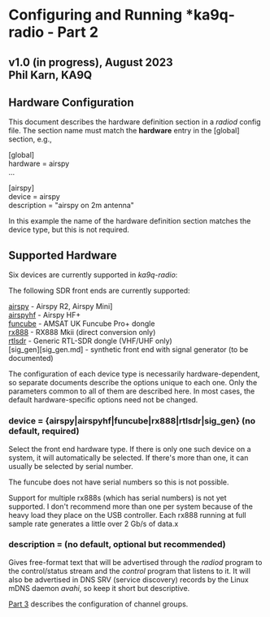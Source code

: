 Configuring and Running *ka9q-radio - Part 2
============================================

v1.0 (in progress), August 2023  
Phil Karn, KA9Q
---------------

Hardware Configuration
----------------------

This document describes the hardware definition section in a *radiod*
config file.  The section name must match the **hardware** entry in
the [global] section, e.g.,

[global]  
hardware = airspy  
...

[airspy]  
device = airspy  
description = "airspy on 2m antenna"


In this example the name of the hardware definition section matches
the device type, but this is not required.

Supported Hardware
------------------

Six devices are currently supported in *ka9q-radio*:

The following SDR front ends are currently supported:

[airspy](airspy.md) - Airspy R2, Airspy Mini]  
[airspyhf](airspy.md) - Airspy HF+  
[funcube](funcube.md) - AMSAT UK Funcube Pro+ dongle  
[rx888](rx888.md) - RX888 Mkii (direct conversion only)  
[rtlsdr](rtlsdr.md) - Generic RTL-SDR dongle (VHF/UHF only)  
[sig_gen][sig_gen.md] - synthetic front end with signal generator (to be documented)

The configuration of each device type is necessarily
hardware-dependent, so separate documents describe the options unique
to each one. Only the parameters common to all of them are described
here. In most cases, the default hardware-specific options need not be changed.

### device = {airspy|airspyhf|funcube|rx888|rtlsdr|sig_gen} (no default, required)

Select the front end hardware type. If there is only one such device
on a system, it will automatically be selected. If there's more than one,
it can usually be selected by serial number.

The funcube does not have serial
numbers so this is not possible.

Support for multiple rx888s (which has serial numbers) is not yet supported.
I don't recommend more than one per system because of the heavy load they place on the USB controller.
Each rx888 running at full sample rate generates a little over 2 Gb/s of data.x


### description = (no default, optional but recommended)

Gives free-format text that
will be advertised through the *radiod* program to the
control/status stream and the *control* program that
listens to it. It will also be advertised in DNS SRV (service
discovery) records by the Linux mDNS daemon *avahi*, so keep
it short but descriptive.

[Part 3](ka9q-radio-3.md) describes the configuration of channel groups.
